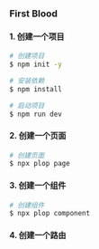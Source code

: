 ### First Blood

#### 1. 创建一个项目

```bash
# 创建项目
$ npm init -y

# 安装依赖
$ npm install

# 启动项目
$ npm run dev
```

#### 2. 创建一个页面

```bash
# 创建页面
$ npx plop page
```

#### 3. 创建一个组件

```bash
# 创建组件
$ npx plop component
```

#### 4. 创建一个路由
